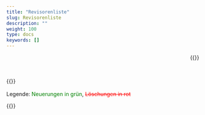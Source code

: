 ```yaml
---
title: "Revisorenliste"
slug: Revisorenliste
description: ""
weight: 100
type: docs
keywords: []
---
```


<p style="text-align: right;">{{<printButton>}}
<p style="text-align: left;">  
<br>
  
{{<markdown>}}
<br>
<br>
Legende: <font color="green">Neuerungen in grün</font>, <font color="red">~~Löschungen in rot~~</font>


{{</markdown>}}